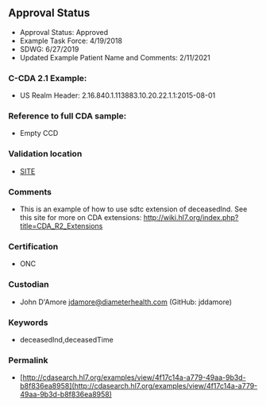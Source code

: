 ## Approval Status 

* Approval Status: Approved
* Example Task Force: 4/19/2018
* SDWG: 6/27/2019
* Updated Example Patient Name and Comments: 2/11/2021

### C-CDA 2.1 Example:

* US Realm Header: 2.16.840.1.113883.10.20.22.1.1:2015-08-01


### Reference to full CDA sample:

* Empty CCD

### Validation location

* [SITE](https://site.healthit.gov/sandbox-ccda/ccda-validator)


### Comments

* This is an example of how to use sdtc extension of deceasedInd. See this site for more on CDA extensions: http://wiki.hl7.org/index.php?title=CDA_R2_Extensions

### Certification
* ONC

### Custodian

* John D'Amore jdamore@diameterhealth.com (GitHub: jddamore)

### Keywords

* deceasedInd,deceasedTime


### Permalink 

* [http://cdasearch.hl7.org/examples/view/4f17c14a-a779-49aa-9b3d-b8f836ea8958](http://cdasearch.hl7.org/examples/view/4f17c14a-a779-49aa-9b3d-b8f836ea8958)
